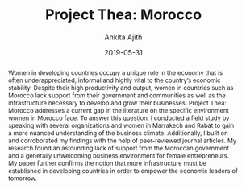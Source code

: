 ---
# Poster Metadata
title: "Project Thea: Morocco"
date: 2019-05-31
college: "School of Education & Social Policy"
subject: "Social Sciences"
author: "Ankita Ajith"
doi: "10.21985/N2TR29"
poster_pdf: "/assets/pdfs/2019/Expo_Ajith_19.pdf"
major: "Social Policy"
senior_thesis: false
out_funding: true
faculty_advisor: "Michael Marasco"
abstract: "Women in developing countries occupy a unique role in the economy that is often underappreciated, informal and highly vital to the country’s economic stability. Despite their high productivity and output, women in countries such as Morocco lack support from their government and communities as well as the infrastructure necessary to develop and grow their businesses. Project Thea: Morocco addresses a current gap in the literature on the specific environment women in Morocco face. To answer this question, I conducted a field study by speaking with several organizations and women in Marrakech and Rabat to gain a more nuanced understanding of the business climate. Additionally, I built on and corroborated my findings with the help of peer-reviewed journal articles. My research found an astounding lack of support from the Moroccan government and a generally unwelcoming business environment for female entrepreneurs. My paper further confirms the notion that more infrastructure must be established in developing countries in order to empower the economic leaders of tomorrow."

# scribd embed
scribd_src:
scribd_id:
---